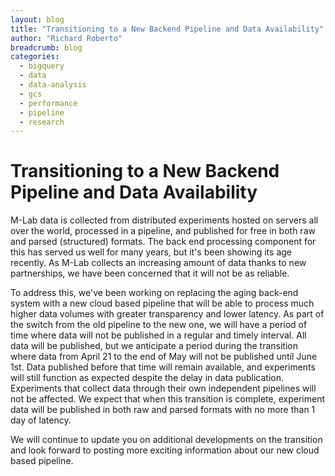 ```yaml
---
layout: blog
title: "Transitioning to a New Backend Pipeline and Data Availability"
author: "Richard Roberto"
breadcrumb: blog
categories:
  - bigquery
  - data
  - data-analysis
  - gcs
  - performance
  - pipeline
  - research
---
```


# Transitioning to a New Backend Pipeline and Data Availability

M-Lab data is collected from distributed experiments hosted on servers all over the world, processed in a pipeline, and published for free in both raw and parsed (structured) formats. The back end processing component for this has served us well for many years, but it's been showing its age recently. As M-Lab collects an increasing amount of data thanks to new partnerships, we have been concerned that it will not be as reliable.<!--more-->

To address this, we've been working on replacing the aging back-end system with a new cloud based pipeline that will be able to process much higher data volumes with greater transparency and lower latency. As part of the switch from the old pipeline to the new one, we will have a period of time where data will not be published in a regular and timely interval. All data will be published, but we anticipate a period during the transition where data from April 21 to the end of May will not be published until June 1st. Data published before that time will remain available, and experiments will still function as expected despite the delay in data publication. Experiments that collect data through their own independent pipelines will not be affected. We expect that when this transition is complete, experiment data will be published in both raw and parsed formats with no more than 1 day of latency.

We will continue to update you on additional developments on the transition and look forward to posting more exciting information about our new cloud based pipeline.
